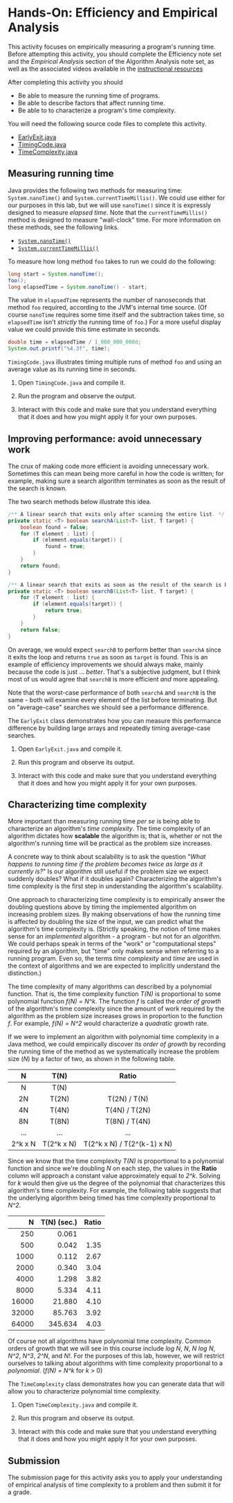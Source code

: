 
# Hands-On: Efficiency and Empirical Analysis

This activity focuses on empirically measuring a program's running time.
Before attempting this activity, you should complete the Efficiency note set
and the *Empirical Analysis* section of the Algorithm Analysis note set, as
well as the associated videos available in the 
[instructional resources](../../instructional-resources.md) 

After completing this activity you should

- Be able to measure the running time of programs.
- Be able to describe factors that affect running time.
- Be able to to characterize a program's time complexity.

You will need the following source code files to complete this activity.

- [EarlyExit.java](src/EarlyExit.java)
- [TimingCode.java](src/TimingCode.java)
- [TimeComplexity.java](src/TimeComplexity.java)


## Measuring running time

Java provides the following two methods for measuring time:
`System.nanoTime()` and `System.currentTimeMillis()`. We could use either for
our purposes in this lab, but we will use `nanoTime()` since it is expressly
designed to measure *elapsed time*. Note that the `currentTimeMillis()` method
is designed to measure "wall-clock" time. For more information on these
methods, see the following links.

- [`System.nanoTime()`](https://docs.oracle.com/en/java/javase/14/docs/api/java.base/java/lang/System.html#nanoTime())
- [`System.currentTimeMillis()`](https://docs.oracle.com/en/java/javase/14/docs/api/java.base/java/lang/System.html#currentTimeMillis())

To measure how long method `foo` takes to run we could do the following:

```java
long start = System.nanoTime();
foo();
long elapsedTime = System.nanoTime() - start;
```

The value in `elapsedTime` represents the number of nanoseconds that method
`foo` required, according to the JVM's internal time source. (Of course
`nanoTime` requires some time itself and the subtraction takes time, so
`elapsedTime` isn't *strictly* the running time of `foo`.) For a more useful
display value we could provide this time estimate in seconds.

```java
double time = elapsedTime / 1_000_000_000d;
System.out.printf("%4.3f", time);
```

`TimingCode.java` illustrates timing multiple runs of method `foo` and using an average value as its running time in seconds.

1. Open `TimingCode.java` and compile it.

1. Run the program and observe the output.

1. Interact with this code and make sure that you understand everything that it does and how you might apply it for your own purposes.


## Improving performance: avoid unnecessary work

The crux of making code more efficient is avoiding unnecessary work. Sometimes
this can mean being more careful in how the code is written; for example,
making sure a search algorithm terminates as soon as the result of the search
is known.

The two search methods below illustrate this idea.

```java
/** A linear search that exits only after scanning the entire list. */
private static <T> boolean searchA(List<T> list, T target) {
    boolean found = false;
    for (T element : list) {
        if (element.equals(target)) {
            found = true;
        }
    }
    return found;
}

/** A linear search that exits as soon as the result of the search is known. */
private static <T> boolean searchB(List<T> list, T target) {
    for (T element : list) {
        if (element.equals(target)) {
            return true;
        }
    }
    return false;
}
```

On average, we would expect `searchB` to perform better than `searchA` since
it exits the loop and returns `true` as soon as `target` is found. This is an
example of efficiency improvements we should always make, mainly because the
code is just ... *better*. That's a subjective judgment, but I think most of
us would agree that `searchB` is more efficient *and* more appealing.

Note that the worst-case performance of both `searchA` and `searchB` is the
same - both will examine every element of the list before terminating. But on
"average-case" searches we should see a performance difference.

The `EarlyExit` class demonstrates how you can measure this performance
difference by building large arrays and repeatedly timing average-case
searches.

1. Open `EarlyExit.java` and compile it.

1. Run this program and observe its output.

1. Interact with this code and make sure that you understand everything that it does and how you might apply it for your own purposes.


## Characterizing time complexity

More important than measuring running time *per se* is being able to
characterize an algorithm's *time complexity*. The time complexity of an
algorithm dictates how **scalable** the algorithm is; that is, whether or not
the algorithm's running time will be practical as the problem size increases.

A concrete way to think about scalability is to ask the question "*What
happens to running time if the problem becomes twice as large as it currently
is?*" Is our algorithm still useful if the problem size we expect suddenly
doubles? What if it doubles again? Characterizing the algorithm's time
complexity is the first step in understanding the algorithm's scalability.

One approach to characterizing time complexity is to empirically answer the
doubling questions above by timing the implemented algorithm on increasing
problem sizes. By making observations of how the running time is affected by
doubling the size of the input, we can predict what the algorithm's time
complexity is. (Strictly speaking, the notion of time makes sense for an
*implemented* algorithm - a program - but not for an *algorithm*. We could
perhaps speak in terms of the "work" or "computational steps" required by an
algorithm, but "time" only makes sense when referring to a running program.
Even so, the terms *time complexity* and *time* are used in the context of
algorithms and we are expected to implicitly understand the distinction.)

The time complexity of many algorithms can described by a polynomial function.
That is, the time complexity function *T(N)* is proportional to some
polynomial function *f(N) = N^k*. The function *f* is called the *order of
growth* of the algorithm's time complexity since the amount of work required
by the algorithm as the problem size increases grows in proportion to the
function *f*. For example, *f(N) = N^2* would characterize a *quadratic*
growth rate.

If we were to implement an algorithm with polynomial time complexity in a Java
method, we could empirically discover its *order of growth* by recording the
running time of the method as we systematically increase the problem size
(*N*) by a factor of two, as shown in the following table.

| **N**   | **T(N)**    | **Ratio**       |
| :---:   | :---:       | :---:           |
| N       | T(N)        |                 |
| 2N      | T(2N)       | T(2N) / T(N)    |
| 4N      | T(4N)       | T(4N) / T(2N)   |
| 8N      | T(8N)       | T(8N) / T(4N)   |
| ...     | ...         | ...             |
| 2^k x N | T(2^k x N)  | T(2^k x N) / T(2^(k-1) x N) |

Since we know that the time complexity *T(N)* is proportional to a polynomial
function and since we're doubling *N* on each step, the values in the
**Ratio** column will approach a constant value approximately equal to *2^k*.
Solving for *k* would then give us the degree of the polynomial that
characterizes this algorithm's time complexity. For example, the following
table suggests that the underlying algorithm being timed has time complexity
proportional to *N^2*.

| **N** |     **T(N)** (sec.) |    **Ratio**    |
|  ---: |     -------------:  |    ---------:   |
|   250 |              0.061  |                 |
|   500 |              0.042  |          1.35   |
|  1000 |              0.112  |          2.67   |
|  2000 |              0.340  |          3.04   |
|  4000 |              1.298  |          3.82   |
|  8000 |              5.334  |          4.11   |
| 16000 |             21.880  |          4.10   |
| 32000 |             85.763  |          3.92   |
| 64000 |            345.634  |          4.03   |

Of course not all algorithms have polynomial time complexity. Common orders of
growth that we will see in this course include *log N*, *N*, *N log N*, *N^2*,
*N^3*, *2^N*, and *N!*. For the purposes of this lab, however, we will
restrict ourselves to talking about algorithms with time complexity
proportional to a *polynomial*. (*f(N) = N^k* for *k* > 0)


The `TimeComplexity` class demonstrates how you can generate data that will allow you to characterize polynomial time complexity.

1. Open `TimeComplexity.java` and compile it.

1. Run this program and observe its output.

1. Interact with this code and make sure that you understand everything that it does and how you might apply it for your own purposes.


## Submission

The submission page for this activity asks you to apply your understanding of empirical analysis of time complexity to a problem and then submit it for a grade.
